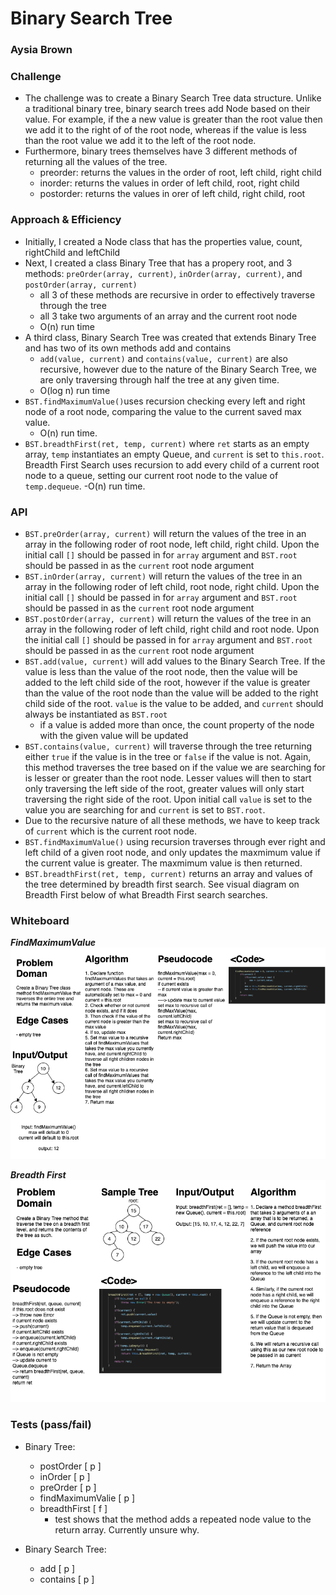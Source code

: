 # Binary Search Tree
### Aysia Brown


### Challenge
- The challenge was to create a Binary Search Tree data structure. Unlike a traditional binary tree, binary search trees add Node based on their value. For example, if the a new value is greater than the root value then we add it to the right of of the root node, whereas if the value is less than the root value we add it to the left of the root node. 
- Furthermore, binary trees themselves have 3 different methods of returning all the values of the tree. 
    - preorder: returns the values in the order of root, left child, right child 
    - inorder: returns the values in order of left child, root, right child
    - postorder: returns the values in orer of left child, right child, root

### Approach & Efficiency
- Initially, I created a Node class that has the properties value, count, rightChild and leftChild
- Next, I created a class Binary Tree that has a propery root, and 3 methods: `preOrder(array, current)`, `inOrder(array, current)`, and `postOrder(array, current)`
    - all 3 of these methods are recursive in order to effectively traverse through the tree
    - all 3 take two arguments of an array and the current root node
    - O(n) run time
- A third class, Binary Search Tree was created that extends Binary Tree and has two of its own methods add and contains 
    - `add(value, current)` and `contains(value, current)` are also recursive, however due to the nature of the Binary Search Tree, we are only traversing through half the tree at any given time. 
    - O(log n) run time
- `BST.findMaximumValue()`uses recursion checking every left and right node of a root node, comparing the value to the current saved max value.
    - O(n) run time.
- `BST.breadthFirst(ret, temp, current)` where `ret` starts as an empty array, `temp` instantiates an empty Queue, and `current` is set to `this.root`. Breadth First Search uses recursion to add every child of a current root node to a queue, setting our current root node to the value of `temp.dequeue`. 
    -O(n) run time.

### API
- `BST.preOrder(array, current)` will return the values of the tree in an array in the following roder of root node, left child, right child. Upon the initial call `[]` should be passed in for `array` argument and `BST.root` should be passed in as the `current` root node argument 
- `BST.inOrder(array, current)` will return the values of the tree in an array in the following roder of left child, root node, right child. Upon the initial call `[]` should be passed in for `array` argument and `BST.root` should be passed in as the `current` root node argument 
- `BST.postOrder(array, current)` will return the values of the tree in an array in the following roder of left child, right child and root node. Upon the initial call `[]` should be passed in for `array` argument and `BST.root` should be passed in as the `current` root node argument 
- `BST.add(value, current)` will add values to the Binary Search Tree. If the value is less than the value of the root node, then the value will be added to the left child side of the root, however if the value is greater than the value of the root node than the value will be added to the right child side of the root. `value` is the value to be added, and `current` should always be instantiated as `BST.root`
    - if a value is added more than once, the count property of the node with the given value will be updated 
- `BST.contains(value, current)` will traverse through the tree returning either `true` if the value is in the tree or `false` if the value is not. Again, this method traverses the tree based on if the value we are searching for is lesser or greater than the root node. Lesser values will then to start only traversing the left side of the root, greater values will only start traversing the right side of the root. Upon initial call `value` is set to the value you are searching for and `current` is set to `BST.root`. 
- Due to the recursive nature of all these methods, we have to keep track of `current` which is the current root node.
- `BST.findMaximumValue()` using recursion traverses through ever right and left child of a given root node, and only updates the maxmimum value if the current value is greater. The maxmimum value is then returned. 
- `BST.breadthFirst(ret, temp, current)` returns an array and values of the tree determined by breadth first search. See visual diagram on Breadth First below of what Breadth First search searches. 

### Whiteboard
***FindMaximumValue***
![Image](../assets/findMaxValue.png)

***Breadth First***
![BreadthFirst](../assets/BreadthFirst.png)


### Tests (**p**ass/**f**ail)
- Binary Tree:
    - postOrder [ p ]
    - inOrder [ p ]
    - preOrder [ p ]
    - findMaximumValie [ p ]
    - breadthFirst [ f ]
        - test shows that the method adds a repeated node value to the return array. Currently unsure why. 

- Binary Search Tree:
    - add [ p ]
    - contains [ p ]
